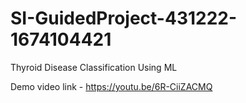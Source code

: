 # SI-GuidedProject-431222-1674104421
Thyroid Disease Classification Using ML


Demo video link -  https://youtu.be/6R-CiiZACMQ
